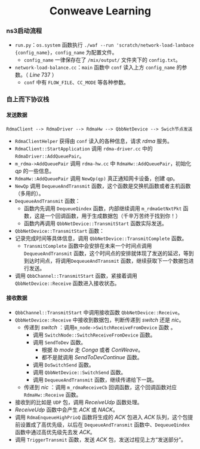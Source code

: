 <center><h1>Conweave Learning</h1></center>



### ns3启动流程

- `run.py`：`os.system` 函数执行 `./waf --run 'scratch/network-load-lanbace {config_name}`，`config_name` 为配置文件。
  - `config_name` 一律保存在了 `/mix/output/` 文件夹下的 `config.txt`。
- `network-load-balance.cc`：`main` 函数中 `conf` 读入上方 `config_name` 的参数。（ $Line\;737$ ）
  - `conf` 中有 `FLOW_FILE`、`CC_MODE` 等各种参数。



### 自上而下协议栈

#### 发送数据

``` 
RdmaClient --> RdmaDriver --> RdmaHw --> QbbNetDevice --> Swich节点发送
```

- `RdmaClientHelper` 获得由 `conf` 读入的各种信息，请求 $rdma$ 服务。
- `RdmaClient::StartApplication` 调用 `rdma-driver.cc` 中的 `RdmaDriver::AddQueuePair`。
- `m_rdma->AddQueuePair` 调用 `rdma-hw.cc` 中 `RdmaHw::AddQueuePair`，初始化 $qp$ 的一些信息。
- `RdmaHw::AddQueuePair` 调用 `NewQp(qp)` 真正通知网卡设备，创建 $qp$。
- `NewQp` 调用 `DequeueAndTransmit` 函数，这个函数是交换机函数或者主机函数（多用的）。
- `DequeueAndTransmit` 函数：
  - 函数内先调用 `DequeueQindex` 函数，内部继续调用 `m_rdmaGetNxtPkt` 函数，这是一个回调函数，用于生成数据包（千辛万苦终于找到你！）
  - 函数内再调用 `QbbNetDevice::TransmitStart` 函数实际发送。
-  `QbbNetDevice::TransmitStart` 函数：
  - 记录完成时间等具体信息，调用 `QbbNetDevice::TransmitComplete` 函数。
    - `TransmitComplete` 函数中会安排在未来一个时间点调用 `DequeueAndTransmit` 函数，这个时间点的安排就体现了发送的延迟，等到到达时间点，将调用`DequeueAndTransmit` 函数，继续获取下一个数据包进行发送。
  - 调用 `QbbChannel::TransmitStart` 函数，紧接着调用 `QbbNetDevice::Receive` 函数进入接收状态。



#### 接收数据

- `QbbChannel::TransmitStart` 中调用接收函数 `QbbNetDevice::Receive`。
- `QbbNetDevice::Receive` 中接收到数据包，判断传递到 $switch$ 还是 $nic$。
  - 传递到 $switch$ ：调用`m_node->SwitchReceiveFromDevice` 函数 。
    - 调用 `SwitchNode::SwitchReceiveFromDevice` 函数。
    - 调用 `SendToDev` 函数。
      - 根据 $lb\;mode$ 走 $Conga$ 或者 $ConWeave$。
      - 都不是就调用 $SendToDevContinue$ 函数。
    - 调用 `DoSwitchSend` 函数。
    - 调用 `QbbNetDevice::SwitchSend` 函数。
    - 调用 `DequeueAndTransmit` 函数，继续传递给下一跳。
  - 传递到 $nic$ ：调用 `m_rdmaReceiveCb` 回调函数，这个回调函数对应 `RdmaHw::Receive` 函数。
- 接收到的比如是 `UDP` 包，调用 $ReceiveUdp$ 函数处理。
- $ReceiveUdp$ 函数中会产生 $ACK$ 或 $NACK$。
- 调用 `RdmaEnqueueHighPrioQ`  函数将生成的 $ACK$ 包进入 $ACK$ 队列，这个包提前设置成了高优先级，以后在 `DequeueAndTransmit` 函数中、`DequeueQindex` 函数中通过高优先级先去发 $ACK$。
- 调用 `TriggerTransmit` 函数，发送 $ACK$ 包，发送过程见上方“发送部分”。
